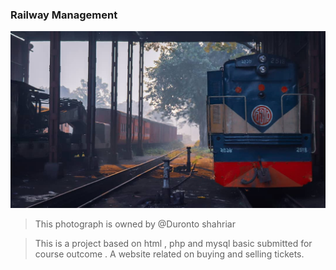 ### Railway Management

<img src="https://github.com/arifjawad/railway_management/blob/master/pictures/index.jpg?raw=true">

> This photograph is owned by @Duronto shahriar

> This is a project based on html , php and mysql basic submitted for course outcome  . A website related on buying and selling tickets.

